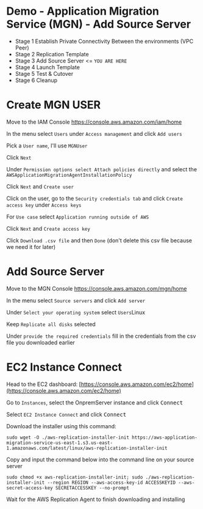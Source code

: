 # Demo - Application Migration Service (MGN) - Add Source Server

- Stage 1 Establish Private Connectivity Between the environments (VPC Peer)
- Stage 2 Replication Template
- Stage 3 Add Source Server <= `YOU ARE HERE`
- Stage 4 Launch Template
- Stage 5 Test & Cutover
- Stage 6 Cleanup

# Create MGN USER

Move to the IAM Console https://console.aws.amazon.com/iam/home

In the menu select `Users` under `Access management` and click `Add users`

Pick a `User name`, I'll use `MGNUser`

Click `Next`

Under `Permission options select Attach policies directly` and select the `AWSApplicationMigrationAgentInstallationPolicy`

Click `Next` and `Create user`

Click on the user, go to the `Security credentials tab` and click `Create access key` under `Access keys`

For `Use case` select `Application running outside of AWS`

Click `Next` and `Create access key`

Click `Download .csv file` and then `Done` (don't delete this csv file because we need it for later)


# Add Source Server

Move to the MGN Console https://console.aws.amazon.com/mgn/home

In the menu select `Source servers` and click `Add server`

Under `Select your operating system` select `Users`Linux

Keep `Replicate all disks` selected

Under `provide the required credentials` fill in the credentials from the csv file you downloaded earlier

# EC2 Instance Connect

Head to the EC2 dashboard: [https://console.aws.amazon.com/ec2/home](https://console.aws.amazon.com/ec2/home)
 
Go to `Instances`, select the OnpremServer instance and click <kbd>Connect</kbd>

Select `EC2 Instance Connect` and click <kbd>Connect</kbd>

Download the installer using this command:
```
sudo wget -O ./aws-replication-installer-init https://aws-application-migration-service-us-east-1.s3.us-east-1.amazonaws.com/latest/linux/aws-replication-installer-init
```

Copy and input the command below into the command line on your source server
```
sudo chmod +x aws-replication-installer-init; sudo ./aws-replication-installer-init --region REGION --aws-access-key-id ACCESSKEYID --aws-secret-access-key SECRETACCESSKEY --no-prompt
```

Wait for the AWS Replication Agent to finish downloading and installing
